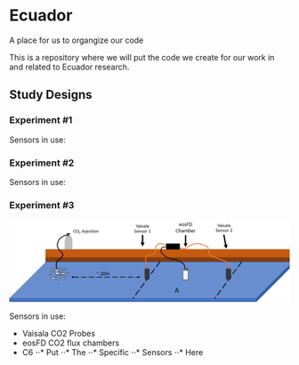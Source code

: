 # Ecuador
A place for us to organgize our code

This is a repository where we will put the code we create for our work in and related to Ecuador research.

## Study Designs

### Experiment #1
Sensors in use:


### Experiment #2
Sensors in use:


### Experiment #3
![alt text](https://github.com/ARMurray/Ecuador/blob/master/images/VasialaXeosFD.png "Flux Experimental Design")

Sensors in use:
+ Vaisala CO2 Probes
+ eosFD CO2 flux chambers
+ C6
⋅⋅* Put
⋅⋅* The
⋅⋅* Specific
⋅⋅* Sensors
⋅⋅* Here
